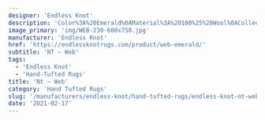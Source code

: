 ```yaml
---
designer: 'Endless Knot'
description: 'Color%3A%20Emerald%0AMaterial%3A%20100%25%20Wool%0ACollection%3A%20Hand-Tufted%20Collection'
image_primary: 'img/WEB-230-600x750.jpg'
manufacturer: 'Endless Knot'
href: 'https://endlessknotrugs.com/product/web-emerald/'
subtitle: 'NT – Web'
tags:
  - 'Endless Knot'
  - 'Hand-Tufted Rugs'
title: 'Nt – Web'
category: 'Hand Tufted Rugs'
slug: '/manufacturers/endless-knot/hand-tufted-rugs/endless-knot-nt-web'
date: '2021-02-17'
---
```

